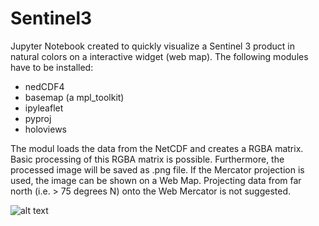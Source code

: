 # Sentinel3

Jupyter Notebook created to quickly visualize a Sentinel 3 product in natural colors on a interactive widget (web map). The following modules have to be installed:
- nedCDF4
- basemap (a mpl_toolkit)
- ipyleaflet
- pyproj
- holoviews

The modul loads the data from the NetCDF and creates a RGBA matrix. Basic processing of this RGBA matrix is possible. Furthermore, the processed image will be saved as .png file. If the Mercator projection is used, the image can be shown on a Web Map. Projecting data from far north (i.e. > 75 degrees N) onto the Web Mercator is not suggested.


![alt text](https://github.com/fvivian/Sentinel3/blob/master/Sentinel3_Leaflet.png)
